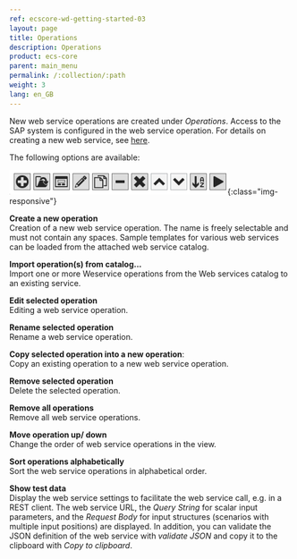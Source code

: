 ```yaml
---
ref: ecscore-wd-getting-started-03
layout: page
title: Operations
description: Operations
product: ecs-core
parent: main_menu
permalink: /:collection/:path
weight: 3
lang: en_GB
---
```


New web service operations are created under *Operations*. Access to the SAP system is configured in the web service operation. For details on creating a new web service, see [here](../../../create_a_new_webservice).

The following options are available:

![WSD-Operations](/img/content/ecscore-wsd_17.jpg){:class="img-responsive"}
 
**Create a new operation** <br>
Creation of a new web service operation. The name is freely selectable and must not contain any spaces. Sample templates for various web services can be loaded from the attached web service catalog. 

**Import operation(s) from catalog...** <br>
Import one or more Weservice operations from the Web services catalog to an existing service.   

**Edit selected operation** <br>
Editing a web service operation.

**Rename selected operation** <br>
Rename a web service operation.

**Copy selected operation into a new operation**: <br>
Copy an existing operation to a new web service operation. 

**Remove selected operation** <br>
Delete the selected operation.

**Remove all operations** <br>
Remove all web service operations.

**Move operation up/ down** <br>
Change the order of web service operations in the view. 

**Sort operations alphabetically** <br>
Sort the web service operations in alphabetical order.

**Show test data** <br>
Display the web service settings to facilitate the web service call, e.g. in a REST client.
The web service URL, the *Query String* for scalar input parameters, and the *Request Body* for input structures (scenarios with multiple input positions) are displayed.
In addition, you can validate the JSON definition of the web service with *validate JSON* and copy it to the clipboard with *Copy to clipboard*.    
 


       

  